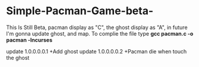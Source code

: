 # Simple-Pacman-Game-beta-

This Is Still Beta, pacman display as "C", the ghost display as "A", in future I'm gonna update ghost, and map.
To complie the file type
**gcc pacman.c -o pacman -lncurses**

update 1.0.0.0.0.1
+Add ghost
update 1.0.0.0.0.2
+Pacman die when touch the ghost

